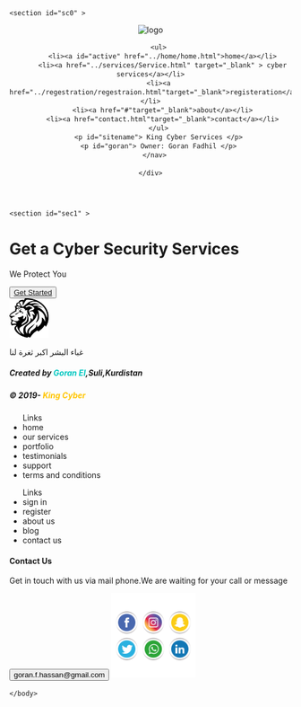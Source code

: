 <!DOCTYPE html>
<html lang="en">

<head>
  <meta charset="UTF-8">
  <meta name="viewport" content="width=device-width, initial-scale=1.0">
  <meta http-equiv="X-UA-Compatible" content="ie=edge">
    <meta http-equiv="refresh"  >
  <title>Contact</title>
  <link rel="stylesheet" href="contact.css">
</head>

<body>
    
    <section id="sc0" >
  <header>
    <div class="container">
      <nav>
        <img id="img1" src="../photos/kisspng-computer-security-threat-national-cyber-security-a-topic-logo-5b32ac279670a0.5387674615300475276162.jpg" alt="logo">
        
        <ul>
          <li><a id="active" href="../home/home.html">home</a></li>
          <li><a href="../services/Service.html" target="_blank" > cyber services</a></li>
        <li><a href="../regestration/regestraion.html"target="_blank">registeration</a></li>
          <li><a href="#"target="_blank">about</a></li>
          <li><a href="contact.html"target="_blank">contact</a></li>
        </ul>
        <p id="sitename"> King Cyber Services </p>
        <p id="goran"> Owner: Goran Fadhil </p>
      </nav>

    </div>
  </header>
    </section>
    
    <section id="sec1" >
<div id="a1">
        <h1>Get a Cyber Security Services </h1>
      <p>We Protect You </p>
      <button><a href="Services.html" target="_blank" > Get Started</a></button>
    </div>
        </section>
  <footer>
    <div class="container">
      <div class="lic">
        <img src="njs09911m8zcvtwcmu76.png" width="70px" height="70px" alt="logo">
        <p>غباء البشر اكبر ثغرة لنا</p>
        <h5>Created by <span style="color: #00c7c0;">Goran El</span>,Suli,Kurdistan</h5>
        <h5>&copy; 2019- <span style="color: #ffc501;">King Cyber</span></h5>
      </div>
      <div class="links">
        <ul>Links
          <li>home</li>
          <li>our services</li>
          <li>portfolio</li>
          <li>testimonials</li>
          <li>support</li>
          <li>terms and conditions</li>
        </ul>
      </div>
      <div class="about">
        <ul>Links
          <li>sign in</li>
          <li>register</li>
          <li>about us</li>
          <li>blog</li>
          <li>contact us</li>
        </ul>
      </div>
      <div class="contact">
        <h4>Contact Us</h4>
        <p>Get in touch with us via mail phone.We are waiting for your call or message</p>
        <button>goran.f.hassan@gmail.com</button>
        <img id="dds" src="j.png" width="150px" height="150px" alt="social media">
      </div>
    </div>
  </footer>
    
    </body>
</html>
